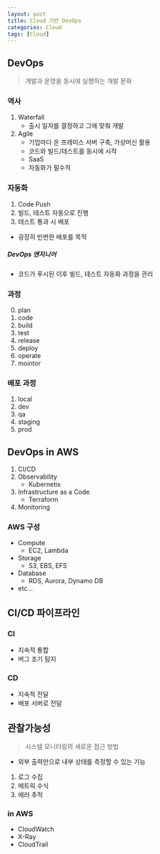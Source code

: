 ```yaml
---
layout: post
title: Cloud 기반 DevOps
categories: Cloud
tags: [Cloud]
---
```


## DevOps

> 개발과 운영을 동시에 실행하는 개발 문화

### 역사

1. Waterfall
   - 출시 일자를 결정하고 그에 맞춰 개발
2. Agile
   - 기업마다 온 프레미스 서버 구축, 가상머신 활용
   - 코드와 빌드/테스트를 동시에 시작
   - SaaS
   - 자동화가 필수적

### 자동화

1. Code Push
2. 빌드, 테스트 자동으로 진행
3. 테스트 통과 시 배포

- 굉장히 빈번한 배포를 목적

##### DevOps 엔지니어

- 코드가 푸시된 이후 빌드, 테스트 자동화 과정을 관리

### 과정

0. plan
1. code
2. build
3. test
4. release
5. deploy
6. operate
7. mointor

### 배포 과정

1. local
2. dev
3. qa
4. staging
5. prod

## DevOps in AWS

1. CI/CD
2. Observability
   - Kubernetis
3. Infrastructure as a Code
   - Terraform
4. Monitoring

### AWS 구성

- Compute
  - EC2, Lambda
- Storage
  - S3, EBS, EFS
- Database
  - RDS, Aurora, Dynamo DB
- etc...

## CI/CD 파이프라인

### CI

- 지속적 통합
- 버그 조기 탐지

### CD

- 지속적 전달
- 배포 서버로 전달

## 관찰가능성

> 시스템 모니터링의 새로운 접근 방법

- 외부 출력만으로 내부 상태를 측정할 수 있는 기능

1. 로그 수집
2. 메트릭 수식
3. 에러 추적

### in AWS

- CloudWatch
- X-Ray
- CloudTrail
